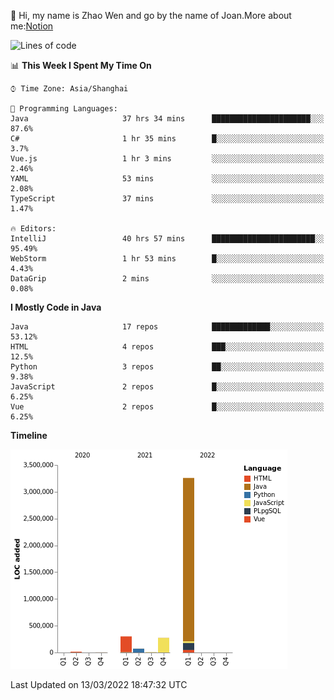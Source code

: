 :wave: Hi, my name is Zhao Wen and go by the name of Joan.More about me:[Notion](https://ybqdren.notion.site/ybqdren/Wen-Zhao-Java-03c1dd267cf5427c908cc5a01541717e)


<!--START_SECTION:waka-->
![Lines of code](https://img.shields.io/badge/From%20Hello%20World%20I%27ve%20Written-4%20Million%20lines%20of%20code-blue)

📊 **This Week I Spent My Time On** 

```text
⌚︎ Time Zone: Asia/Shanghai

💬 Programming Languages: 
Java                     37 hrs 34 mins      ██████████████████████░░░   87.6% 
C#                       1 hr 35 mins        █░░░░░░░░░░░░░░░░░░░░░░░░   3.7% 
Vue.js                   1 hr 3 mins         ░░░░░░░░░░░░░░░░░░░░░░░░░   2.46% 
YAML                     53 mins             ░░░░░░░░░░░░░░░░░░░░░░░░░   2.08% 
TypeScript               37 mins             ░░░░░░░░░░░░░░░░░░░░░░░░░   1.47%

🔥 Editors: 
IntelliJ                 40 hrs 57 mins      ███████████████████████░░   95.49% 
WebStorm                 1 hr 53 mins        █░░░░░░░░░░░░░░░░░░░░░░░░   4.43% 
DataGrip                 2 mins              ░░░░░░░░░░░░░░░░░░░░░░░░░   0.08%

```

**I Mostly Code in Java** 

```text
Java                     17 repos            █████████████░░░░░░░░░░░░   53.12% 
HTML                     4 repos             ███░░░░░░░░░░░░░░░░░░░░░░   12.5% 
Python                   3 repos             ██░░░░░░░░░░░░░░░░░░░░░░░   9.38% 
JavaScript               2 repos             █░░░░░░░░░░░░░░░░░░░░░░░░   6.25% 
Vue                      2 repos             █░░░░░░░░░░░░░░░░░░░░░░░░   6.25%

```


**Timeline**

![Chart not found](https://raw.githubusercontent.com/ybqdren/ybqdren/main/charts/bar_graph.png) 


 Last Updated on 13/03/2022 18:47:32 UTC
<!--END_SECTION:waka-->

